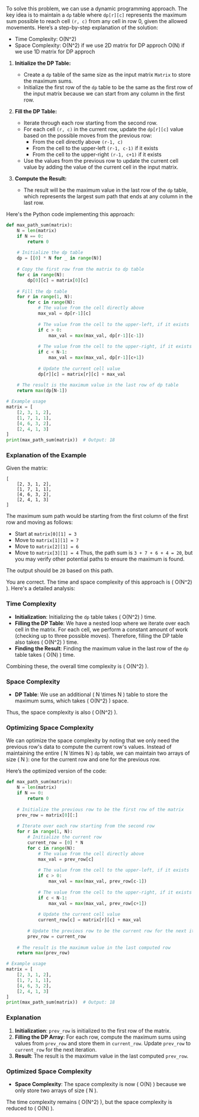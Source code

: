 To solve this problem, we can use a dynamic programming approach. The key idea is to maintain a `dp` table where `dp[r][c]` represents the maximum sum possible to reach cell `(r, c)` from any cell in row 0, given the allowed movements. Here’s a step-by-step explanation of the solution:

- Time Complexity: O(N^2)
- Space Complexity: O(N^2) if we use 2D matrix for DP approch
                    O(N) if we use 1D matrix for DP approch

1. **Initialize the DP Table:**
   - Create a `dp` table of the same size as the input matrix `Matrix` to store the maximum sums.
   - Initialize the first row of the `dp` table to be the same as the first row of the input matrix because we can start from any column in the first row.

2. **Fill the DP Table:**
   - Iterate through each row starting from the second row.
   - For each cell `(r, c)` in the current row, update the `dp[r][c]` value based on the possible moves from the previous row:
     - From the cell directly above `(r-1, c)`
     - From the cell to the upper-left `(r-1, c-1)` if it exists
     - From the cell to the upper-right `(r-1, c+1)` if it exists
   - Use the values from the previous row to update the current cell value by adding the value of the current cell in the input matrix.

3. **Compute the Result:**
   - The result will be the maximum value in the last row of the `dp` table, which represents the largest sum path that ends at any column in the last row.

Here's the Python code implementing this approach:

```python
def max_path_sum(matrix):
    N = len(matrix)
    if N == 0:
        return 0
    
    # Initialize the dp table
    dp = [[0] * N for _ in range(N)]
    
    # Copy the first row from the matrix to dp table
    for c in range(N):
        dp[0][c] = matrix[0][c]
    
    # Fill the dp table
    for r in range(1, N):
        for c in range(N):
            # The value from the cell directly above
            max_val = dp[r-1][c]
            
            # The value from the cell to the upper-left, if it exists
            if c > 0:
                max_val = max(max_val, dp[r-1][c-1])
            
            # The value from the cell to the upper-right, if it exists
            if c < N-1:
                max_val = max(max_val, dp[r-1][c+1])
            
            # Update the current cell value
            dp[r][c] = matrix[r][c] + max_val
    
    # The result is the maximum value in the last row of dp table
    return max(dp[N-1])

# Example usage
matrix = [
    [2, 3, 1, 2],
    [1, 7, 1, 1],
    [4, 6, 3, 2],
    [2, 4, 1, 3]
]
print(max_path_sum(matrix))  # Output: 18
```

### Explanation of the Example
Given the matrix:
```
[
    [2, 3, 1, 2],
    [1, 7, 1, 1],
    [4, 6, 3, 2],
    [2, 4, 1, 3]
]
```
The maximum sum path would be starting from the first column of the first row and moving as follows:
- Start at `matrix[0][1] = 3`
- Move to `matrix[1][1] = 7`
- Move to `matrix[2][1] = 6`
- Move to `matrix[3][1] = 4`
Thus, the path sum is `3 + 7 + 6 + 4 = 20`, but you may verify other potential paths to ensure the maximum is found.

The output should be `20` based on this path.

You are correct. The time and space complexity of this approach is \( O(N^2) \). Here's a detailed analysis:

### Time Complexity
- **Initialization**: Initializing the `dp` table takes \( O(N^2) \) time.
- **Filling the DP Table**: We have a nested loop where we iterate over each cell in the matrix. For each cell, we perform a constant amount of work (checking up to three possible moves). Therefore, filling the DP table also takes \( O(N^2) \) time.
- **Finding the Result**: Finding the maximum value in the last row of the `dp` table takes \( O(N) \) time.

Combining these, the overall time complexity is \( O(N^2) \).

### Space Complexity
- **DP Table**: We use an additional \( N \times N \) table to store the maximum sums, which takes \( O(N^2) \) space.

Thus, the space complexity is also \( O(N^2) \).

### Optimizing Space Complexity
We can optimize the space complexity by noting that we only need the previous row's data to compute the current row's values. Instead of maintaining the entire \( N \times N \) `dp` table, we can maintain two arrays of size \( N \): one for the current row and one for the previous row.

Here’s the optimized version of the code:

```python
def max_path_sum(matrix):
    N = len(matrix)
    if N == 0:
        return 0
    
    # Initialize the previous row to be the first row of the matrix
    prev_row = matrix[0][:]
    
    # Iterate over each row starting from the second row
    for r in range(1, N):
        # Initialize the current row
        current_row = [0] * N
        for c in range(N):
            # The value from the cell directly above
            max_val = prev_row[c]
            
            # The value from the cell to the upper-left, if it exists
            if c > 0:
                max_val = max(max_val, prev_row[c-1])
            
            # The value from the cell to the upper-right, if it exists
            if c < N-1:
                max_val = max(max_val, prev_row[c+1])
            
            # Update the current cell value
            current_row[c] = matrix[r][c] + max_val
        
        # Update the previous row to be the current row for the next iteration
        prev_row = current_row
    
    # The result is the maximum value in the last computed row
    return max(prev_row)

# Example usage
matrix = [
    [2, 3, 1, 2],
    [1, 7, 1, 1],
    [4, 6, 3, 2],
    [2, 4, 1, 3]
]
print(max_path_sum(matrix))  # Output: 18
```

### Explanation
1. **Initialization**: `prev_row` is initialized to the first row of the matrix.
2. **Filling the DP Array**: For each row, compute the maximum sums using values from `prev_row` and store them in `current_row`. Update `prev_row` to `current_row` for the next iteration.
3. **Result**: The result is the maximum value in the last computed `prev_row`.

### Optimized Space Complexity
- **Space Complexity**: The space complexity is now \( O(N) \) because we only store two arrays of size \( N \).

The time complexity remains \( O(N^2) \), but the space complexity is reduced to \( O(N) \).